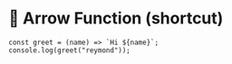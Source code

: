 # 🧩 Arrow Function (shortcut)

    const greet = (name) => `Hi ${name}`;
    console.log(greet("reymond"));

